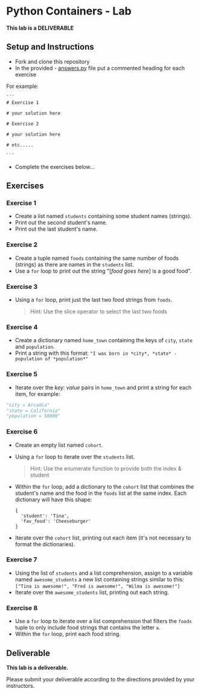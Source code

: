 # Python Containers - Lab

**This lab is a DELIVERABLE**

## Setup and Instructions

- Fork and clone this repository
- In the provided - [answers.py](http://answers.py) file put a commented heading for each exercise

For example:
    
    ```
    # Exercise 1
    
    # your solution here
    
    # Exercise 2
    
    # your solution here
    
    # etc.....
    
    ```
    
- Complete the exercises below...

## Exercises

### Exercise 1

- Create a list named `students` containing some student names (strings).
- Print out the second student's name.
- Print out the last student's name.

### Exercise 2

- Create a tuple named `foods` containing the same number of foods (strings) as there are names in the `students` list.
- Use a `for` loop to print out the string "[*food goes here*] is a good food".

### Exercise 3

- Using a `for` loop, print just the last two food strings from `foods`.
    
    > Hint:  Use the slice operator to select the last two foods
    > 

### Exercise 4

- Create a dictionary named `home_town` containing the keys of `city`, `state` and `population`.
- Print a string with this format: `"I was born in *city*, *state* - population of *population*"`

### Exercise 5

- Iterate over the *key: value* pairs in `home_town` and print a string for each item, for example:

```python
"city = Arcadia"
"state = California"
"population = 58000"
```

### Exercise 6

- Create an empty list named `cohort`.
- Using a `for` loop to iterate over the `students` list.
    
    > Hint: Use the enumerate function to provide both the index & student
    > 
- Within the `for` loop, add a dictionary to the `cohort` list that combines the student's name and the food in the `foods` list at the same index. Each dictionary will have this shape:
    
    ```
    {
      'student': 'Tina',
      'fav_food': 'Cheeseburger'
    }
    
    ```
    
- Iterate over the `cohort` list, printing out each item (it's not necessary to format the dictionaries).

### Exercise 7

- Using the list of `students` and a list comprehension, assign to a variable named `awesome_students` a new list containing strings similar to this:<br>`["Tina is awesome!", "Fred is awesome!", "Wilma is awesome!"]`
- Iterate over the `awesome_students` list, printing out each string.

### Exercise 8

- Use a `for` loop to iterate over a list comprehension that filters the `foods` tuple to only include food strings that contains the letter `a`.
- Within the `for` loop, print each food string.

## Deliverable

**This lab is a deliverable.**

Please submit your deliverable according to the directions provided by your instructors.
